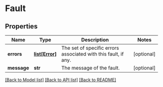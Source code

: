 # Fault

## Properties
Name | Type | Description | Notes
------------ | ------------- | ------------- | -------------
**errors** | [**list[Error]**](Error.md) | The set of specific errors associated with this fault, if any. | [optional] 
**message** | **str** | The message of the fault. | [optional] 

[[Back to Model list]](../README.md#documentation-for-models) [[Back to API list]](../README.md#documentation-for-api-endpoints) [[Back to README]](../README.md)

